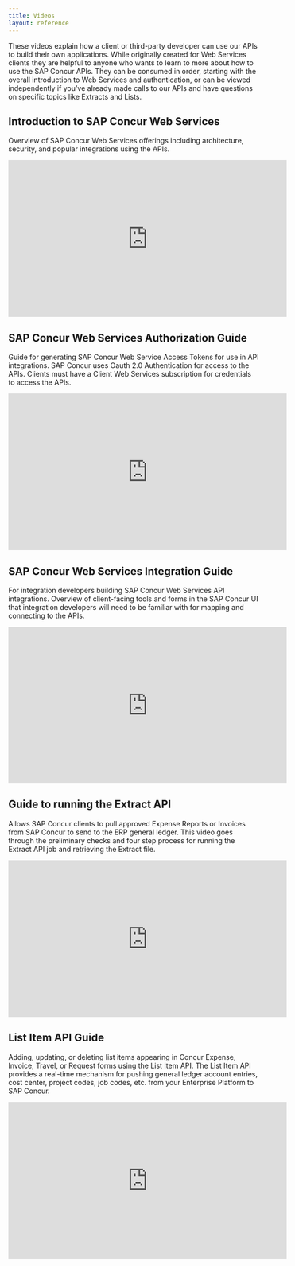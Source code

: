 ```yaml
---
title: Videos
layout: reference
---
```


These videos explain how a client or third-party developer can use our APIs to build their own applications. While originally created for Web Services clients they are helpful to anyone who wants to learn to more about how to use the SAP Concur APIs. They can be consumed in order, starting with the overall introduction to Web Services and authentication, or can be viewed independently if you’ve already made calls to our APIs and have questions on specific topics like Extracts and Lists.

## Introduction to SAP Concur Web Services

Overview of SAP Concur Web Services offerings including architecture, security, and popular integrations using the APIs.

<iframe width="560" height="315" src="https://www.youtube.com/embed/Z2cImyHt_74" frameborder="0" allowfullscreen></iframe>

## SAP Concur Web Services Authorization Guide

Guide for generating SAP Concur Web Service Access Tokens for use in API integrations. SAP Concur uses Oauth 2.0 Authentication for access to the APIs. Clients must have a Client Web Services subscription for credentials to access the APIs.

<iframe width="560" height="315" src="https://www.youtube.com/embed/2el0SNfIW8A" frameborder="0" allowfullscreen></iframe>

## SAP Concur Web Services Integration Guide

For integration developers building SAP Concur Web Services API integrations. Overview of client-facing tools and forms in the SAP Concur UI that integration developers will need to be familiar with for mapping and connecting to the APIs.

<iframe width="560" height="315" src="https://www.youtube.com/embed/If1jCwgZedA" frameborder="0" allowfullscreen></iframe>

## Guide to running the Extract API

Allows SAP Concur clients to pull approved Expense Reports or Invoices from SAP Concur to send to the ERP general ledger. This video goes through the preliminary checks and four step process for running the Extract API job and retrieving the Extract file.

<iframe width="560" height="315" src="https://www.youtube.com/embed/D6dy9r_T8dY" frameborder="0" allowfullscreen></iframe>

## List Item API Guide

Adding, updating, or deleting list items appearing in Concur Expense, Invoice, Travel, or Request forms using the List Item API. The List Item API provides a real-time mechanism for pushing general ledger account entries, cost center, project codes, job codes, etc. from your Enterprise Platform to SAP Concur.

<iframe width="560" height="315" src="https://www.youtube.com/embed/YAy4Y0R3lWg" frameborder="0" allowfullscreen></iframe>
